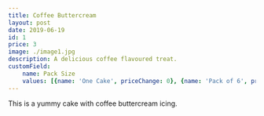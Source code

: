 ```yaml
---
title: Coffee Buttercream
layout: post
date: 2019-06-19
id: 1
price: 3
image: ./image1.jpg
description: A delicious coffee flavoured treat.
customField: 
    name: Pack Size
    values: [{name: 'One Cake', priceChange: 0}, {name: 'Pack of 6', priceChange: 12.00}, {name: 'Pack of 12', priceChange: 25.00}]
---
```


This is a yummy cake with coffee buttercream icing.

